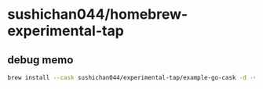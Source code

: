 # sushichan044/homebrew-experimental-tap

## debug memo

```bash
brew install --cask sushichan044/experimental-tap/example-go-cask -d -v
```
